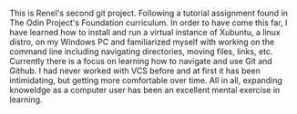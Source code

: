 This is Renel's second git project. Following a tutorial assignment found in The Odin Project's Foundation curriculum.
In order to have come this far, I have learned how to install and run a virtual instance of Xubuntu, a linux distro, on my Windows PC and familiarized myself with working on the command line including navigating directories, moving files, links, etc.
Currently there is a focus on learning how to navigate and use Git and Github. I had never worked with VCS before and at first it has been intimidating, but getting more comfortable over time. 
All in all, expanding knoweldge as a computer user has been an excellent mental exercise in learning. 
